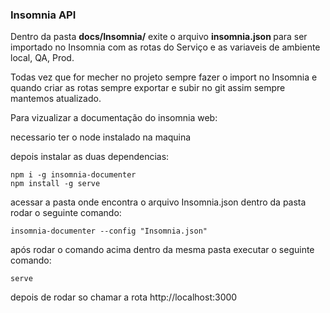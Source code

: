 ### Insomnia API

Dentro da pasta <b>docs/Insomnia/</b> exite o arquivo <b>insomnia.json </b> para ser importado no Insomnia com as rotas do Serviço e as variaveis de ambiente local, QA, Prod.

Todas vez que for mecher no projeto sempre fazer o import no Insomnia e quando criar as rotas sempre exportar e subir no git assim sempre mantemos atualizado.

Para vizualizar a documentação do insomnia web:

necessario ter o node instalado na maquina

depois instalar as duas dependencias:

```
npm i -g insomnia-documenter
npm install -g serve
```

acessar a pasta onde encontra o arquivo Insomnia.json dentro da pasta rodar o seguinte comando:

```
insomnia-documenter --config "Insomnia.json"
```

após rodar o comando acima dentro da mesma pasta executar o seguinte comando:

```
serve
```

depois de rodar so chamar a rota http://localhost:3000
